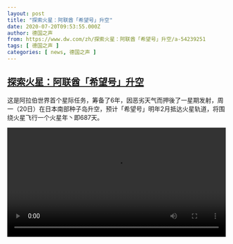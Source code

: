 ```yaml
---
layout: post
title: "探索火星：阿联酋「希望号」升空"
date: 2020-07-20T09:53:55.000Z
author: 德国之声
from: https://www.dw.com/zh/探索火星：阿联酋「希望号」升空/a-54239251
tags: [ 德国之声 ]
categories: [ news, 德国之声 ]
---
```

<!--1595238835000-->
[探索火星：阿联酋「希望号」升空](https://www.dw.com/zh/%E6%8E%A2%E7%B4%A2%E7%81%AB%E6%98%9F%EF%BC%9A%E9%98%BF%E8%81%94%E9%85%8B%E3%80%8C%E5%B8%8C%E6%9C%9B%E5%8F%B7%E3%80%8D%E5%8D%87%E7%A9%BA/a-54239251)
------

<div>
<p>这是阿拉伯世界首个星际任务，筹备了6年，因恶劣天气而押後了一星期发射，周一（20日）在日本南部种子岛升空，预计「希望号」明年2月抵达火星轨道，将围绕火星飞行一个火星年丶即687天。</small></p><video src="https://tvdownloaddw-a.akamaihd.net/dwtv_video/flv/vdt_zh/2020/bchi200720_001_arab_01i_sd_sor.mp4" controls style="width:100%"></video>
</div>

